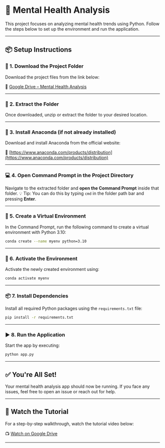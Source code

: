 

# 🧠 Mental Health Analysis

This project focuses on analyzing mental health trends using Python. Follow the steps below to set up the environment and run the application.

---

## 📦 Setup Instructions

### 🔽 1. Download the Project Folder

Download the project files from the link below:

📁 [Google Drive – Mental Health Analysis](https://drive.google.com/drive/folders/1J411HA1FBa-ggpK1kCOIhKOY22azHibq?usp=drive_link)

---

### 📂 2. Extract the Folder

Once downloaded, unzip or extract the folder to your desired location.

---

### 🐍 3. Install Anaconda (if not already installed)

Download and install Anaconda from the official website:

🔗 [https://www.anaconda.com/products/distribution](https://www.anaconda.com/products/distribution)

---

### 💻 4. Open Command Prompt in the Project Directory

Navigate to the extracted folder and **open the Command Prompt** inside that folder.
💡 Tip: You can do this by typing `cmd` in the folder path bar and pressing **Enter**.

---

### 🌱 5. Create a Virtual Environment

In the Command Prompt, run the following command to create a virtual environment with Python 3.10:

```bash
conda create --name myenv python=3.10
```

---

### 🚀 6. Activate the Environment

Activate the newly created environment using:

```bash
conda activate myenv
```

---

### 📦 7. Install Dependencies

Install all required Python packages using the `requirements.txt` file:

```bash
pip install -r requirements.txt
```

---

### ▶️ 8. Run the Application

Start the app by executing:

```bash
python app.py
```

---

## ✅ You're All Set!

Your mental health analysis app should now be running. If you face any issues, feel free to open an issue or reach out for help.

---

## 🎥 Watch the Tutorial

For a step-by-step walkthrough, watch the tutorial video below:

📺 [Watch on Google Drive](https://drive.google.com/file/d/1Mwdyrc56IuUV6S6U0NNF4UBSziHQmmyd/view?usp=drive_link)

---


